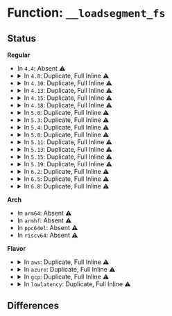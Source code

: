 # Function: <code>__loadsegment_fs</code>

## Status
<b>Regular</b>
<ul>
<li>
In <code>4.4</code>: Absent ⚠️
</li>
<li>
<details>
<summary>In <code>4.8</code>: Duplicate, Full Inline ⚠️</summary>

**Collision:** Static Duplication

**Inline:** Full

**Transformation:** False

**Instances:**

```
In arch/x86/xen/enlighten.c (ffffffff81891b61)
Location: arch/x86/include/asm/segment.h:284
Inline: True
Inline callers:
  - arch/x86/xen/enlighten.c:xen_setup_gdt
  - arch/x86/xen/enlighten.c:xen_load_tls
```
```
In arch/x86/kernel/process_64.c (ffffffff8102ccc2)
Location: arch/x86/include/asm/segment.h:284
Inline: True
Inline callers:
  - arch/x86/kernel/process_64.c:do_arch_prctl
  - arch/x86/kernel/process_64.c:__switch_to
  - arch/x86/kernel/process_64.c:__switch_to
  - arch/x86/kernel/process_64.c:__switch_to
  - arch/x86/kernel/process_64.c:__switch_to
```
```
In arch/x86/kernel/ptrace.c (ffffffff8103b8ac)
Location: arch/x86/include/asm/segment.h:284
Inline: True
```
```
In arch/x86/kernel/tls.c (ffffffff8103d640)
Location: arch/x86/include/asm/segment.h:284
Inline: True
Inline callers:
  - arch/x86/kernel/tls.c:do_set_thread_area
```
```
In arch/x86/kernel/cpu/common.c (ffffffff81041072)
Location: arch/x86/include/asm/segment.h:284
Inline: True
Inline callers:
  - arch/x86/kernel/cpu/common.c:cpu_init
  - arch/x86/kernel/cpu/common.c:identify_cpu
```
```
In arch/x86/ia32/ia32_signal.c (ffffffff810794d9)
Location: arch/x86/include/asm/segment.h:284
Inline: True
Inline callers:
  - arch/x86/ia32/ia32_signal.c:ia32_restore_sigcontext
```
```
In kernel/fork.c (ffffffff810801d9)
Location: arch/x86/include/asm/segment.h:284
Inline: True
Inline callers:
  - kernel/fork.c:mm_release
```
</details>
</li>
<li>
<details>
<summary>In <code>4.10</code>: Duplicate, Full Inline ⚠️</summary>

**Collision:** Static Duplication

**Inline:** Full

**Transformation:** False

**Instances:**

```
In arch/x86/xen/enlighten.c (ffffffff818c6471)
Location: arch/x86/include/asm/segment.h:284
Inline: True
Inline callers:
  - arch/x86/xen/enlighten.c:xen_setup_gdt
  - arch/x86/xen/enlighten.c:xen_load_tls
```
```
In arch/x86/kernel/process_64.c (ffffffff8102cb6e)
Location: arch/x86/include/asm/segment.h:284
Inline: True
Inline callers:
  - arch/x86/kernel/process_64.c:do_arch_prctl
  - arch/x86/kernel/process_64.c:__switch_to
  - arch/x86/kernel/process_64.c:__switch_to
  - arch/x86/kernel/process_64.c:__switch_to
  - arch/x86/kernel/process_64.c:__switch_to
```
```
In arch/x86/kernel/ptrace.c (ffffffff8103b0ec)
Location: arch/x86/include/asm/segment.h:284
Inline: True
```
```
In arch/x86/kernel/tls.c (ffffffff8103cf30)
Location: arch/x86/include/asm/segment.h:284
Inline: True
Inline callers:
  - arch/x86/kernel/tls.c:do_set_thread_area
```
```
In arch/x86/kernel/cpu/common.c (ffffffff81040abf)
Location: arch/x86/include/asm/segment.h:284
Inline: True
Inline callers:
  - arch/x86/kernel/cpu/common.c:cpu_init
  - arch/x86/kernel/cpu/common.c:identify_cpu
```
```
In arch/x86/ia32/ia32_signal.c (ffffffff8107d2c9)
Location: arch/x86/include/asm/segment.h:284
Inline: True
Inline callers:
  - arch/x86/ia32/ia32_signal.c:ia32_restore_sigcontext
```
```
In kernel/fork.c (ffffffff81084b39)
Location: arch/x86/include/asm/segment.h:284
Inline: True
Inline callers:
  - kernel/fork.c:mm_release
```
</details>
</li>
<li>
<details>
<summary>In <code>4.13</code>: Duplicate, Full Inline ⚠️</summary>

**Collision:** Static Duplication

**Inline:** Full

**Transformation:** False

**Instances:**

```
In arch/x86/xen/enlighten_pv.c (ffffffff8101f1e2)
Location: arch/x86/include/asm/segment.h:284
Inline: True
Inline callers:
  - arch/x86/xen/enlighten_pv.c:xen_load_tls
```
```
In arch/x86/kernel/process_64.c (ffffffff8102ad6e)
Location: arch/x86/include/asm/segment.h:284
Inline: True
Inline callers:
  - arch/x86/kernel/process_64.c:do_arch_prctl_64
  - arch/x86/kernel/process_64.c:__switch_to
  - arch/x86/kernel/process_64.c:__switch_to
  - arch/x86/kernel/process_64.c:__switch_to
  - arch/x86/kernel/process_64.c:__switch_to
```
```
In arch/x86/kernel/ptrace.c (ffffffff8103914d)
Location: arch/x86/include/asm/segment.h:284
Inline: True
```
```
In arch/x86/kernel/tls.c (ffffffff8103af60)
Location: arch/x86/include/asm/segment.h:284
Inline: True
Inline callers:
  - arch/x86/kernel/tls.c:do_set_thread_area
```
```
In arch/x86/kernel/cpu/common.c (ffffffff8103ea42)
Location: arch/x86/include/asm/segment.h:284
Inline: True
Inline callers:
  - arch/x86/kernel/cpu/common.c:cpu_init
  - arch/x86/kernel/cpu/common.c:identify_cpu
```
```
In arch/x86/ia32/ia32_signal.c (ffffffff8107bac9)
Location: arch/x86/include/asm/segment.h:284
Inline: True
Inline callers:
  - arch/x86/ia32/ia32_signal.c:ia32_restore_sigcontext
```
```
In kernel/fork.c (ffffffff81081a19)
Location: arch/x86/include/asm/segment.h:284
Inline: True
Inline callers:
  - kernel/fork.c:mm_release
```
</details>
</li>
<li>
<details>
<summary>In <code>4.15</code>: Duplicate, Full Inline ⚠️</summary>

**Collision:** Static Duplication

**Inline:** Full

**Transformation:** False

**Instances:**

```
In arch/x86/xen/enlighten_pv.c (ffffffff8101ff32)
Location: arch/x86/include/asm/segment.h:295
Inline: True
Inline callers:
  - arch/x86/xen/enlighten_pv.c:xen_load_tls
```
```
In arch/x86/kernel/process_64.c (ffffffff8102baae)
Location: arch/x86/include/asm/segment.h:295
Inline: True
Inline callers:
  - arch/x86/kernel/process_64.c:do_arch_prctl_64
  - arch/x86/kernel/process_64.c:__switch_to
  - arch/x86/kernel/process_64.c:__switch_to
  - arch/x86/kernel/process_64.c:__switch_to
  - arch/x86/kernel/process_64.c:__switch_to
```
```
In arch/x86/kernel/ptrace.c (ffffffff8103bb3e)
Location: arch/x86/include/asm/segment.h:295
Inline: True
```
```
In arch/x86/kernel/tls.c (ffffffff8103d990)
Location: arch/x86/include/asm/segment.h:295
Inline: True
Inline callers:
  - arch/x86/kernel/tls.c:do_set_thread_area
```
```
In arch/x86/kernel/cpu/common.c (ffffffff8104172f)
Location: arch/x86/include/asm/segment.h:295
Inline: True
Inline callers:
  - arch/x86/kernel/cpu/common.c:cpu_init
  - arch/x86/kernel/cpu/common.c:identify_cpu
```
```
In arch/x86/ia32/ia32_signal.c (ffffffff810821cc)
Location: arch/x86/include/asm/segment.h:295
Inline: True
Inline callers:
  - arch/x86/ia32/ia32_signal.c:ia32_restore_sigcontext
```
```
In kernel/fork.c (ffffffff810882e9)
Location: arch/x86/include/asm/segment.h:295
Inline: True
Inline callers:
  - kernel/fork.c:mm_release
```
```
In arch/x86/power/cpu.c (ffffffff81822b27)
Location: arch/x86/include/asm/segment.h:295
Inline: True
Inline callers:
  - arch/x86/power/cpu.c:restore_processor_state
```
</details>
</li>
<li>
<details>
<summary>In <code>4.18</code>: Duplicate, Full Inline ⚠️</summary>

**Collision:** Static Duplication

**Inline:** Full

**Transformation:** False

**Instances:**

```
In arch/x86/xen/enlighten_pv.c (ffffffff81020db2)
Location: arch/x86/include/asm/segment.h:295
Inline: True
Inline callers:
  - arch/x86/xen/enlighten_pv.c:xen_load_tls
```
```
In arch/x86/kernel/process_64.c (ffffffff8102cae8)
Location: arch/x86/include/asm/segment.h:295
Inline: True
Inline callers:
  - arch/x86/kernel/process_64.c:do_arch_prctl_64
  - arch/x86/kernel/process_64.c:__switch_to
  - arch/x86/kernel/process_64.c:__switch_to
  - arch/x86/kernel/process_64.c:__switch_to
  - arch/x86/kernel/process_64.c:__switch_to
```
```
In arch/x86/kernel/ptrace.c (ffffffff8103cfcd)
Location: arch/x86/include/asm/segment.h:295
Inline: True
```
```
In arch/x86/kernel/tls.c (ffffffff8103eef2)
Location: arch/x86/include/asm/segment.h:295
Inline: True
Inline callers:
  - arch/x86/kernel/tls.c:do_set_thread_area
```
```
In arch/x86/kernel/cpu/common.c (ffffffff81042fff)
Location: arch/x86/include/asm/segment.h:295
Inline: True
Inline callers:
  - arch/x86/kernel/cpu/common.c:cpu_init
  - arch/x86/kernel/cpu/common.c:identify_cpu
```
```
In arch/x86/ia32/ia32_signal.c (ffffffff8108588c)
Location: arch/x86/include/asm/segment.h:295
Inline: True
Inline callers:
  - arch/x86/ia32/ia32_signal.c:ia32_restore_sigcontext
```
```
In kernel/fork.c (ffffffff8108c039)
Location: arch/x86/include/asm/segment.h:295
Inline: True
Inline callers:
  - kernel/fork.c:mm_release
```
```
In arch/x86/power/cpu.c (ffffffff8186cd4f)
Location: arch/x86/include/asm/segment.h:295
Inline: True
Inline callers:
  - arch/x86/power/cpu.c:restore_processor_state
```
</details>
</li>
<li>
<details>
<summary>In <code>5.0</code>: Duplicate, Full Inline ⚠️</summary>

**Collision:** Static Duplication

**Inline:** Full

**Transformation:** False

**Instances:**

```
In arch/x86/xen/enlighten_pv.c (ffffffff810202f2)
Location: arch/x86/include/asm/segment.h:335
Inline: True
Inline callers:
  - arch/x86/xen/enlighten_pv.c:xen_load_tls
```
```
In arch/x86/kernel/process_64.c (ffffffff8102dd84)
Location: arch/x86/include/asm/segment.h:335
Inline: True
Inline callers:
  - arch/x86/kernel/process_64.c:do_arch_prctl_64
  - arch/x86/kernel/process_64.c:__switch_to
  - arch/x86/kernel/process_64.c:__switch_to
  - arch/x86/kernel/process_64.c:__switch_to
  - arch/x86/kernel/process_64.c:__switch_to
```
```
In arch/x86/kernel/ptrace.c (ffffffff8103e4fd)
Location: arch/x86/include/asm/segment.h:335
Inline: True
```
```
In arch/x86/kernel/tls.c (ffffffff810404e9)
Location: arch/x86/include/asm/segment.h:335
Inline: True
Inline callers:
  - arch/x86/kernel/tls.c:do_set_thread_area
```
```
In arch/x86/kernel/cpu/common.c (ffffffff81044667)
Location: arch/x86/include/asm/segment.h:335
Inline: True
Inline callers:
  - arch/x86/kernel/cpu/common.c:cpu_init
  - arch/x86/kernel/cpu/common.c:identify_cpu
```
```
In arch/x86/ia32/ia32_signal.c (ffffffff8108c5fc)
Location: arch/x86/include/asm/segment.h:335
Inline: True
Inline callers:
  - arch/x86/ia32/ia32_signal.c:ia32_restore_sigcontext
```
```
In kernel/fork.c (ffffffff810938f9)
Location: arch/x86/include/asm/segment.h:335
Inline: True
Inline callers:
  - kernel/fork.c:mm_release
```
```
In arch/x86/power/cpu.c (ffffffff8188cd5f)
Location: arch/x86/include/asm/segment.h:335
Inline: True
Inline callers:
  - arch/x86/power/cpu.c:restore_processor_state
```
</details>
</li>
<li>
<details>
<summary>In <code>5.3</code>: Duplicate, Full Inline ⚠️</summary>

**Collision:** Static Duplication

**Inline:** Full

**Transformation:** False

**Instances:**

```
In arch/x86/xen/enlighten_pv.c (ffffffff81021d82)
Location: arch/x86/include/asm/segment.h:335
Inline: True
Inline callers:
  - arch/x86/xen/enlighten_pv.c:xen_load_tls
```
```
In arch/x86/kernel/process_64.c (ffffffff8102fb03)
Location: arch/x86/include/asm/segment.h:335
Inline: True
Inline callers:
  - arch/x86/kernel/process_64.c:do_arch_prctl_64
  - arch/x86/kernel/process_64.c:__switch_to
  - arch/x86/kernel/process_64.c:__switch_to
  - arch/x86/kernel/process_64.c:__switch_to
  - arch/x86/kernel/process_64.c:__switch_to
```
```
In arch/x86/kernel/ptrace.c (ffffffff81040c73)
Location: arch/x86/include/asm/segment.h:335
Inline: True
```
```
In arch/x86/kernel/tls.c (ffffffff81042b90)
Location: arch/x86/include/asm/segment.h:335
Inline: True
Inline callers:
  - arch/x86/kernel/tls.c:do_set_thread_area
```
```
In arch/x86/kernel/cpu/common.c (ffffffff81046c15)
Location: arch/x86/include/asm/segment.h:335
Inline: True
Inline callers:
  - arch/x86/kernel/cpu/common.c:cpu_init
  - arch/x86/kernel/cpu/common.c:identify_cpu
```
```
In arch/x86/ia32/ia32_signal.c (ffffffff810906c1)
Location: arch/x86/include/asm/segment.h:335
Inline: True
Inline callers:
  - arch/x86/ia32/ia32_signal.c:ia32_restore_sigcontext
```
```
In kernel/fork.c (ffffffff81097ffb)
Location: arch/x86/include/asm/segment.h:335
Inline: True
Inline callers:
  - kernel/fork.c:mm_release
```
```
In arch/x86/power/cpu.c (ffffffff818d7733)
Location: arch/x86/include/asm/segment.h:335
Inline: True
```
</details>
</li>
<li>
<details>
<summary>In <code>5.4</code>: Duplicate, Full Inline ⚠️</summary>

**Collision:** Static Duplication

**Inline:** Full

**Transformation:** False

**Instances:**

```
In arch/x86/xen/enlighten_pv.c (ffffffff810226c2)
Location: arch/x86/include/asm/segment.h:347
Inline: True
Inline callers:
  - arch/x86/xen/enlighten_pv.c:xen_load_tls
```
```
In arch/x86/kernel/process_64.c (ffffffff81030463)
Location: arch/x86/include/asm/segment.h:347
Inline: True
Inline callers:
  - arch/x86/kernel/process_64.c:do_arch_prctl_64
  - arch/x86/kernel/process_64.c:__switch_to
  - arch/x86/kernel/process_64.c:__switch_to
  - arch/x86/kernel/process_64.c:__switch_to
  - arch/x86/kernel/process_64.c:__switch_to
```
```
In arch/x86/kernel/ptrace.c (ffffffff81041403)
Location: arch/x86/include/asm/segment.h:347
Inline: True
```
```
In arch/x86/kernel/tls.c (ffffffff81043300)
Location: arch/x86/include/asm/segment.h:347
Inline: True
Inline callers:
  - arch/x86/kernel/tls.c:do_set_thread_area
```
```
In arch/x86/kernel/cpu/common.c (ffffffff81047395)
Location: arch/x86/include/asm/segment.h:347
Inline: True
Inline callers:
  - arch/x86/kernel/cpu/common.c:cpu_init
  - arch/x86/kernel/cpu/common.c:identify_cpu
```
```
In arch/x86/ia32/ia32_signal.c (ffffffff81091221)
Location: arch/x86/include/asm/segment.h:347
Inline: True
Inline callers:
  - arch/x86/ia32/ia32_signal.c:ia32_restore_sigcontext
```
```
In kernel/fork.c (ffffffff8109d882)
Location: arch/x86/include/asm/segment.h:347
Inline: True
Inline callers:
  - kernel/fork.c:mm_release
```
```
In arch/x86/power/cpu.c (ffffffff819098a0)
Location: arch/x86/include/asm/segment.h:347
Inline: True
```
</details>
</li>
<li>
<details>
<summary>In <code>5.8</code>: Duplicate, Full Inline ⚠️</summary>

**Collision:** Static Duplication

**Inline:** Full

**Transformation:** False

**Instances:**

```
In arch/x86/xen/enlighten_pv.c (ffffffff810252e4)
Location: arch/x86/include/asm/segment.h:347
Inline: True
Inline callers:
  - arch/x86/xen/enlighten_pv.c:xen_load_tls
```
```
In arch/x86/kernel/process_64.c (ffffffff81032c98)
Location: arch/x86/include/asm/segment.h:347
Inline: True
Inline callers:
  - arch/x86/kernel/process_64.c:do_arch_prctl_64
  - arch/x86/kernel/process_64.c:__switch_to
  - arch/x86/kernel/process_64.c:__switch_to
  - arch/x86/kernel/process_64.c:__switch_to
  - arch/x86/kernel/process_64.c:__switch_to
```
```
In arch/x86/kernel/tls.c (ffffffff81046b27)
Location: arch/x86/include/asm/segment.h:347
Inline: True
Inline callers:
  - arch/x86/kernel/tls.c:do_set_thread_area
```
```
In arch/x86/kernel/cpu/common.c (ffffffff8104b16b)
Location: arch/x86/include/asm/segment.h:347
Inline: True
Inline callers:
  - arch/x86/kernel/cpu/common.c:cpu_init
  - arch/x86/kernel/cpu/common.c:generic_identify
```
```
In arch/x86/ia32/ia32_signal.c (ffffffff81096a10)
Location: arch/x86/include/asm/segment.h:347
Inline: True
Inline callers:
  - arch/x86/ia32/ia32_signal.c:ia32_restore_sigcontext
```
```
In kernel/fork.c (ffffffff810a4a42)
Location: arch/x86/include/asm/segment.h:347
Inline: True
Inline callers:
  - kernel/fork.c:mm_release
```
```
In arch/x86/power/cpu.c (ffffffff81bba345)
Location: arch/x86/include/asm/segment.h:347
Inline: True
```
</details>
</li>
<li>
<details>
<summary>In <code>5.11</code>: Duplicate, Full Inline ⚠️</summary>

**Collision:** Static Duplication

**Inline:** Full

**Transformation:** False

**Instances:**

```
In arch/x86/xen/enlighten_pv.c (ffffffff81025d95)
Location: arch/x86/include/asm/segment.h:343
Inline: True
Inline callers:
  - arch/x86/xen/enlighten_pv.c:xen_load_tls
```
```
In arch/x86/kernel/process_64.c (ffffffff81033948)
Location: arch/x86/include/asm/segment.h:343
Inline: True
Inline callers:
  - arch/x86/kernel/process_64.c:do_arch_prctl_64
  - arch/x86/kernel/process_64.c:__switch_to
  - arch/x86/kernel/process_64.c:__switch_to
  - arch/x86/kernel/process_64.c:__switch_to
  - arch/x86/kernel/process_64.c:__switch_to
  - arch/x86/kernel/process_64.c:__switch_to
```
```
In arch/x86/kernel/tls.c (ffffffff8104623f)
Location: arch/x86/include/asm/segment.h:343
Inline: True
Inline callers:
  - arch/x86/kernel/tls.c:do_set_thread_area
```
```
In arch/x86/kernel/cpu/common.c (ffffffff8104a83c)
Location: arch/x86/include/asm/segment.h:343
Inline: True
Inline callers:
  - arch/x86/kernel/cpu/common.c:cpu_init
  - arch/x86/kernel/cpu/common.c:generic_identify
```
```
In arch/x86/ia32/ia32_signal.c (ffffffff81095c30)
Location: arch/x86/include/asm/segment.h:343
Inline: True
Inline callers:
  - arch/x86/ia32/ia32_signal.c:ia32_restore_sigcontext
```
```
In kernel/fork.c (ffffffff810a0152)
Location: arch/x86/include/asm/segment.h:343
Inline: True
Inline callers:
  - kernel/fork.c:mm_release
```
```
In arch/x86/power/cpu.c (ffffffff81bcebb5)
Location: arch/x86/include/asm/segment.h:343
Inline: True
```
</details>
</li>
<li>
<details>
<summary>In <code>5.13</code>: Duplicate, Full Inline ⚠️</summary>

**Collision:** Static Duplication

**Inline:** Full

**Transformation:** False

**Instances:**

```
In arch/x86/xen/enlighten_pv.c (ffffffff81027d9a)
Location: arch/x86/include/asm/segment.h:336
Inline: True
Inline callers:
  - arch/x86/xen/enlighten_pv.c:xen_load_tls
```
```
In arch/x86/kernel/process_64.c (ffffffff8103548c)
Location: arch/x86/include/asm/segment.h:336
Inline: True
Inline callers:
  - arch/x86/kernel/process_64.c:do_arch_prctl_64
  - arch/x86/kernel/process_64.c:__switch_to
  - arch/x86/kernel/process_64.c:__switch_to
  - arch/x86/kernel/process_64.c:__switch_to
  - arch/x86/kernel/process_64.c:__switch_to
  - arch/x86/kernel/process_64.c:__switch_to
```
```
In arch/x86/kernel/tls.c (ffffffff81047c5f)
Location: arch/x86/include/asm/segment.h:336
Inline: True
Inline callers:
  - arch/x86/kernel/tls.c:do_set_thread_area
```
```
In arch/x86/kernel/cpu/common.c (ffffffff8104c105)
Location: arch/x86/include/asm/segment.h:336
Inline: True
Inline callers:
  - arch/x86/kernel/cpu/common.c:cpu_init
  - arch/x86/kernel/cpu/common.c:generic_identify
```
```
In arch/x86/ia32/ia32_signal.c (ffffffff81096590)
Location: arch/x86/include/asm/segment.h:336
Inline: True
Inline callers:
  - arch/x86/ia32/ia32_signal.c:ia32_restore_sigcontext
```
```
In kernel/fork.c (ffffffff810a0f12)
Location: arch/x86/include/asm/segment.h:336
Inline: True
Inline callers:
  - kernel/fork.c:mm_release
```
```
In arch/x86/power/cpu.c (ffffffff81bc2565)
Location: arch/x86/include/asm/segment.h:336
Inline: True
```
</details>
</li>
<li>
<details>
<summary>In <code>5.15</code>: Duplicate, Full Inline ⚠️</summary>

**Collision:** Static Duplication

**Inline:** Full

**Transformation:** False

**Instances:**

```
In arch/x86/xen/enlighten_pv.c (ffffffff8102c41a)
Location: arch/x86/include/asm/segment.h:336
Inline: True
Inline callers:
  - arch/x86/xen/enlighten_pv.c:xen_load_tls
```
```
In arch/x86/kernel/process_64.c (ffffffff8103a76c)
Location: arch/x86/include/asm/segment.h:336
Inline: True
Inline callers:
  - arch/x86/kernel/process_64.c:do_arch_prctl_64
  - arch/x86/kernel/process_64.c:__switch_to
  - arch/x86/kernel/process_64.c:__switch_to
  - arch/x86/kernel/process_64.c:__switch_to
  - arch/x86/kernel/process_64.c:__switch_to
  - arch/x86/kernel/process_64.c:__switch_to
```
```
In arch/x86/kernel/tls.c (ffffffff8104e4f7)
Location: arch/x86/include/asm/segment.h:336
Inline: True
Inline callers:
  - arch/x86/kernel/tls.c:do_set_thread_area
```
```
In arch/x86/kernel/cpu/common.c (ffffffff8105345a)
Location: arch/x86/include/asm/segment.h:336
Inline: True
Inline callers:
  - arch/x86/kernel/cpu/common.c:cpu_init
  - arch/x86/kernel/cpu/common.c:check_null_seg_clears_base
```
```
In arch/x86/ia32/ia32_signal.c (ffffffff810a6530)
Location: arch/x86/include/asm/segment.h:336
Inline: True
Inline callers:
  - arch/x86/ia32/ia32_signal.c:ia32_restore_sigcontext
```
```
In kernel/fork.c (ffffffff810b2202)
Location: arch/x86/include/asm/segment.h:336
Inline: True
Inline callers:
  - kernel/fork.c:mm_release
```
```
In arch/x86/power/cpu.c (ffffffff81c92bf3)
Location: arch/x86/include/asm/segment.h:336
Inline: True
```
</details>
</li>
<li>
<details>
<summary>In <code>5.19</code>: Duplicate, Full Inline ⚠️</summary>

**Collision:** Static Duplication

**Inline:** Full

**Transformation:** False

**Instances:**

```
In arch/x86/xen/enlighten_pv.c (ffffffff81030784)
Location: arch/x86/include/asm/segment.h:330
Inline: True
Inline callers:
  - arch/x86/xen/enlighten_pv.c:xen_load_tls
```
```
In arch/x86/kernel/process_64.c (ffffffff81041858)
Location: arch/x86/include/asm/segment.h:330
Inline: True
Inline callers:
  - arch/x86/kernel/process_64.c:do_arch_prctl_64
  - arch/x86/kernel/process_64.c:__switch_to
  - arch/x86/kernel/process_64.c:__switch_to
  - arch/x86/kernel/process_64.c:__switch_to
  - arch/x86/kernel/process_64.c:__switch_to
  - arch/x86/kernel/process_64.c:__switch_to
```
```
In arch/x86/kernel/tls.c (ffffffff81059659)
Location: arch/x86/include/asm/segment.h:330
Inline: True
Inline callers:
  - arch/x86/kernel/tls.c:do_set_thread_area
```
```
In arch/x86/kernel/cpu/common.c (ffffffff8105eede)
Location: arch/x86/include/asm/segment.h:330
Inline: True
Inline callers:
  - arch/x86/kernel/cpu/common.c:cpu_init
  - arch/x86/kernel/cpu/common.c:check_null_seg_clears_base
```
```
In arch/x86/ia32/ia32_signal.c (ffffffff810bb620)
Location: arch/x86/include/asm/segment.h:330
Inline: True
Inline callers:
  - arch/x86/ia32/ia32_signal.c:reload_segments
```
```
In kernel/fork.c (ffffffff810c7faf)
Location: arch/x86/include/asm/segment.h:330
Inline: True
Inline callers:
  - kernel/fork.c:mm_release
```
```
In arch/x86/power/cpu.c (ffffffff81e4255c)
Location: arch/x86/include/asm/segment.h:330
Inline: True
```
</details>
</li>
<li>
<details>
<summary>In <code>6.2</code>: Duplicate, Full Inline ⚠️</summary>

**Collision:** Static Duplication

**Inline:** Full

**Transformation:** False

**Instances:**

```
In arch/x86/xen/enlighten_pv.c (ffffffff81037da4)
Location: arch/x86/include/asm/segment.h:330
Inline: True
Inline callers:
  - arch/x86/xen/enlighten_pv.c:xen_load_tls
```
```
In arch/x86/kernel/process_64.c (ffffffff8104afb8)
Location: arch/x86/include/asm/segment.h:330
Inline: True
Inline callers:
  - arch/x86/kernel/process_64.c:do_arch_prctl_64
  - arch/x86/kernel/process_64.c:__switch_to
  - arch/x86/kernel/process_64.c:__switch_to
  - arch/x86/kernel/process_64.c:__switch_to
  - arch/x86/kernel/process_64.c:__switch_to
  - arch/x86/kernel/process_64.c:__switch_to
```
```
In arch/x86/kernel/signal_32.c (ffffffff810556c0)
Location: arch/x86/include/asm/segment.h:330
Inline: True
Inline callers:
  - arch/x86/kernel/signal_32.c:reload_segments
```
```
In arch/x86/kernel/tls.c (ffffffff81066f89)
Location: arch/x86/include/asm/segment.h:330
Inline: True
Inline callers:
  - arch/x86/kernel/tls.c:do_set_thread_area
```
```
In arch/x86/kernel/cpu/common.c (ffffffff8106d63e)
Location: arch/x86/include/asm/segment.h:330
Inline: True
Inline callers:
  - arch/x86/kernel/cpu/common.c:cpu_init
  - arch/x86/kernel/cpu/common.c:check_null_seg_clears_base
```
```
In kernel/fork.c (ffffffff810e516f)
Location: arch/x86/include/asm/segment.h:330
Inline: True
Inline callers:
  - kernel/fork.c:mm_release
```
```
In arch/x86/power/cpu.c (ffffffff8201cf3c)
Location: arch/x86/include/asm/segment.h:330
Inline: True
```
</details>
</li>
<li>
<details>
<summary>In <code>6.5</code>: Duplicate, Full Inline ⚠️</summary>

**Collision:** Static Duplication

**Inline:** Full

**Transformation:** False

**Instances:**

```
In arch/x86/xen/enlighten_pv.c (ffffffff81037d04)
Location: arch/x86/include/asm/segment.h:330
Inline: True
Inline callers:
  - arch/x86/xen/enlighten_pv.c:xen_load_tls
```
```
In arch/x86/kernel/process_64.c (ffffffff8104b867)
Location: arch/x86/include/asm/segment.h:330
Inline: True
Inline callers:
  - arch/x86/kernel/process_64.c:do_arch_prctl_64
  - arch/x86/kernel/process_64.c:__switch_to
  - arch/x86/kernel/process_64.c:__switch_to
  - arch/x86/kernel/process_64.c:__switch_to
  - arch/x86/kernel/process_64.c:__switch_to
  - arch/x86/kernel/process_64.c:__switch_to
```
```
In arch/x86/kernel/signal_32.c (ffffffff810566f0)
Location: arch/x86/include/asm/segment.h:330
Inline: True
Inline callers:
  - arch/x86/kernel/signal_32.c:reload_segments
```
```
In arch/x86/kernel/tls.c (ffffffff81068a69)
Location: arch/x86/include/asm/segment.h:330
Inline: True
Inline callers:
  - arch/x86/kernel/tls.c:do_set_thread_area
```
```
In arch/x86/kernel/cpu/common.c (ffffffff8106efa0)
Location: arch/x86/include/asm/segment.h:330
Inline: True
Inline callers:
  - arch/x86/kernel/cpu/common.c:cpu_init
  - arch/x86/kernel/cpu/common.c:check_null_seg_clears_base
```
```
In kernel/fork.c (ffffffff810f080f)
Location: arch/x86/include/asm/segment.h:330
Inline: True
Inline callers:
  - kernel/fork.c:mm_release
```
```
In arch/x86/power/cpu.c (ffffffff8209d5cc)
Location: arch/x86/include/asm/segment.h:330
Inline: True
```
</details>
</li>
<li>
<details>
<summary>In <code>6.8</code>: Duplicate, Full Inline ⚠️</summary>

**Collision:** Static Duplication

**Inline:** Full

**Transformation:** False

**Instances:**

```
In arch/x86/xen/enlighten_pv.c (ffffffff8103e074)
Location: arch/x86/include/asm/segment.h:330
Inline: True
Inline callers:
  - arch/x86/xen/enlighten_pv.c:xen_load_tls
```
```
In arch/x86/kernel/process_64.c (ffffffff81052ad0)
Location: arch/x86/include/asm/segment.h:330
Inline: True
Inline callers:
  - arch/x86/kernel/process_64.c:do_arch_prctl_64
  - arch/x86/kernel/process_64.c:__switch_to
  - arch/x86/kernel/process_64.c:__switch_to
  - arch/x86/kernel/process_64.c:__switch_to
  - arch/x86/kernel/process_64.c:__switch_to
  - arch/x86/kernel/process_64.c:__switch_to
```
```
In arch/x86/kernel/signal_32.c (ffffffff8105d940)
Location: arch/x86/include/asm/segment.h:330
Inline: True
Inline callers:
  - arch/x86/kernel/signal_32.c:reload_segments
```
```
In arch/x86/kernel/tls.c (ffffffff8106fee9)
Location: arch/x86/include/asm/segment.h:330
Inline: True
Inline callers:
  - arch/x86/kernel/tls.c:do_set_thread_area
```
```
In arch/x86/kernel/cpu/common.c (ffffffff8107630f)
Location: arch/x86/include/asm/segment.h:330
Inline: True
Inline callers:
  - arch/x86/kernel/cpu/common.c:cpu_init
  - arch/x86/kernel/cpu/common.c:check_null_seg_clears_base
```
```
In kernel/fork.c (ffffffff810f9c07)
Location: arch/x86/include/asm/segment.h:330
Inline: True
Inline callers:
  - kernel/fork.c:mm_release
```
```
In arch/x86/power/cpu.c (ffffffff82174dcc)
Location: arch/x86/include/asm/segment.h:330
Inline: True
```
</details>
</li>
</ul>
<b>Arch</b>
<ul>
<li>
In <code>arm64</code>: Absent ⚠️
</li>
<li>
In <code>armhf</code>: Absent ⚠️
</li>
<li>
In <code>ppc64el</code>: Absent ⚠️
</li>
<li>
In <code>riscv64</code>: Absent ⚠️
</li>
</ul>
<b>Flavor</b>
<ul>
<li>
<details>
<summary>In <code>aws</code>: Duplicate, Full Inline ⚠️</summary>

**Collision:** Static Duplication

**Inline:** Full

**Transformation:** False

**Instances:**

```
In arch/x86/xen/enlighten_pv.c (ffffffff81022822)
Location: arch/x86/include/asm/segment.h:347
Inline: True
Inline callers:
  - arch/x86/xen/enlighten_pv.c:xen_load_tls
```
```
In arch/x86/kernel/process_64.c (ffffffff810305c3)
Location: arch/x86/include/asm/segment.h:347
Inline: True
Inline callers:
  - arch/x86/kernel/process_64.c:do_arch_prctl_64
  - arch/x86/kernel/process_64.c:__switch_to
  - arch/x86/kernel/process_64.c:__switch_to
  - arch/x86/kernel/process_64.c:__switch_to
  - arch/x86/kernel/process_64.c:__switch_to
```
```
In arch/x86/kernel/ptrace.c (ffffffff81041583)
Location: arch/x86/include/asm/segment.h:347
Inline: True
```
```
In arch/x86/kernel/tls.c (ffffffff81043480)
Location: arch/x86/include/asm/segment.h:347
Inline: True
Inline callers:
  - arch/x86/kernel/tls.c:do_set_thread_area
```
```
In arch/x86/kernel/cpu/common.c (ffffffff81047515)
Location: arch/x86/include/asm/segment.h:347
Inline: True
Inline callers:
  - arch/x86/kernel/cpu/common.c:cpu_init
  - arch/x86/kernel/cpu/common.c:identify_cpu
```
```
In arch/x86/ia32/ia32_signal.c (ffffffff810901e1)
Location: arch/x86/include/asm/segment.h:347
Inline: True
Inline callers:
  - arch/x86/ia32/ia32_signal.c:ia32_restore_sigcontext
```
```
In kernel/fork.c (ffffffff810971a2)
Location: arch/x86/include/asm/segment.h:347
Inline: True
Inline callers:
  - kernel/fork.c:mm_release
```
```
In arch/x86/power/cpu.c (ffffffff818a8c60)
Location: arch/x86/include/asm/segment.h:347
Inline: True
```
</details>
</li>
<li>
<details>
<summary>In <code>azure</code>: Duplicate, Full Inline ⚠️</summary>

**Collision:** Static Duplication

**Inline:** Full

**Transformation:** False

**Instances:**

```
In arch/x86/kernel/process_64.c (ffffffff8102003a)
Location: arch/x86/include/asm/segment.h:347
Inline: True
Inline callers:
  - arch/x86/kernel/process_64.c:do_arch_prctl_64
  - arch/x86/kernel/process_64.c:__switch_to
  - arch/x86/kernel/process_64.c:__switch_to
  - arch/x86/kernel/process_64.c:__switch_to
  - arch/x86/kernel/process_64.c:__switch_to
```
```
In arch/x86/kernel/ptrace.c (ffffffff81030c4e)
Location: arch/x86/include/asm/segment.h:347
Inline: True
```
```
In arch/x86/kernel/tls.c (ffffffff81032a9e)
Location: arch/x86/include/asm/segment.h:347
Inline: True
Inline callers:
  - arch/x86/kernel/tls.c:do_set_thread_area
```
```
In arch/x86/kernel/cpu/common.c (ffffffff8103669b)
Location: arch/x86/include/asm/segment.h:347
Inline: True
Inline callers:
  - arch/x86/kernel/cpu/common.c:cpu_init
  - arch/x86/kernel/cpu/common.c:identify_cpu
```
```
In arch/x86/ia32/ia32_signal.c (ffffffff8107ecec)
Location: arch/x86/include/asm/segment.h:347
Inline: True
Inline callers:
  - arch/x86/ia32/ia32_signal.c:ia32_restore_sigcontext
```
```
In kernel/fork.c (ffffffff81085c20)
Location: arch/x86/include/asm/segment.h:347
Inline: True
Inline callers:
  - kernel/fork.c:mm_release
```
```
In arch/x86/power/cpu.c (ffffffff81863905)
Location: arch/x86/include/asm/segment.h:347
Inline: True
Inline callers:
  - arch/x86/power/cpu.c:restore_processor_state
```
</details>
</li>
<li>
<details>
<summary>In <code>gcp</code>: Duplicate, Full Inline ⚠️</summary>

**Collision:** Static Duplication

**Inline:** Full

**Transformation:** False

**Instances:**

```
In arch/x86/xen/enlighten_pv.c (ffffffff81022682)
Location: arch/x86/include/asm/segment.h:347
Inline: True
Inline callers:
  - arch/x86/xen/enlighten_pv.c:xen_load_tls
```
```
In arch/x86/kernel/process_64.c (ffffffff81030423)
Location: arch/x86/include/asm/segment.h:347
Inline: True
Inline callers:
  - arch/x86/kernel/process_64.c:do_arch_prctl_64
  - arch/x86/kernel/process_64.c:__switch_to
  - arch/x86/kernel/process_64.c:__switch_to
  - arch/x86/kernel/process_64.c:__switch_to
  - arch/x86/kernel/process_64.c:__switch_to
```
```
In arch/x86/kernel/ptrace.c (ffffffff810413c3)
Location: arch/x86/include/asm/segment.h:347
Inline: True
```
```
In arch/x86/kernel/tls.c (ffffffff810432c0)
Location: arch/x86/include/asm/segment.h:347
Inline: True
Inline callers:
  - arch/x86/kernel/tls.c:do_set_thread_area
```
```
In arch/x86/kernel/cpu/common.c (ffffffff81047355)
Location: arch/x86/include/asm/segment.h:347
Inline: True
Inline callers:
  - arch/x86/kernel/cpu/common.c:cpu_init
  - arch/x86/kernel/cpu/common.c:identify_cpu
```
```
In arch/x86/ia32/ia32_signal.c (ffffffff81090191)
Location: arch/x86/include/asm/segment.h:347
Inline: True
Inline callers:
  - arch/x86/ia32/ia32_signal.c:ia32_restore_sigcontext
```
```
In kernel/fork.c (ffffffff81097152)
Location: arch/x86/include/asm/segment.h:347
Inline: True
Inline callers:
  - kernel/fork.c:mm_release
```
```
In arch/x86/power/cpu.c (ffffffff818fa2c0)
Location: arch/x86/include/asm/segment.h:347
Inline: True
```
</details>
</li>
<li>
<details>
<summary>In <code>lowlatency</code>: Duplicate, Full Inline ⚠️</summary>

**Collision:** Static Duplication

**Inline:** Full

**Transformation:** False

**Instances:**

```
In arch/x86/xen/enlighten_pv.c (ffffffff81022992)
Location: arch/x86/include/asm/segment.h:347
Inline: True
Inline callers:
  - arch/x86/xen/enlighten_pv.c:xen_load_tls
```
```
In arch/x86/kernel/process_64.c (ffffffff810312ba)
Location: arch/x86/include/asm/segment.h:347
Inline: True
Inline callers:
  - arch/x86/kernel/process_64.c:do_arch_prctl_64
  - arch/x86/kernel/process_64.c:__switch_to
  - arch/x86/kernel/process_64.c:__switch_to
  - arch/x86/kernel/process_64.c:__switch_to
  - arch/x86/kernel/process_64.c:__switch_to
```
```
In arch/x86/kernel/ptrace.c (ffffffff810427a3)
Location: arch/x86/include/asm/segment.h:347
Inline: True
```
```
In arch/x86/kernel/tls.c (ffffffff810446c0)
Location: arch/x86/include/asm/segment.h:347
Inline: True
Inline callers:
  - arch/x86/kernel/tls.c:do_set_thread_area
```
```
In arch/x86/kernel/cpu/common.c (ffffffff81048755)
Location: arch/x86/include/asm/segment.h:347
Inline: True
Inline callers:
  - arch/x86/kernel/cpu/common.c:cpu_init
  - arch/x86/kernel/cpu/common.c:identify_cpu
```
```
In arch/x86/ia32/ia32_signal.c (ffffffff81092571)
Location: arch/x86/include/asm/segment.h:347
Inline: True
Inline callers:
  - arch/x86/ia32/ia32_signal.c:ia32_restore_sigcontext
```
```
In kernel/fork.c (ffffffff8109e572)
Location: arch/x86/include/asm/segment.h:347
Inline: True
Inline callers:
  - kernel/fork.c:mm_release
```
```
In arch/x86/power/cpu.c (ffffffff8191b420)
Location: arch/x86/include/asm/segment.h:347
Inline: True
```
</details>
</li>
</ul>

## Differences
